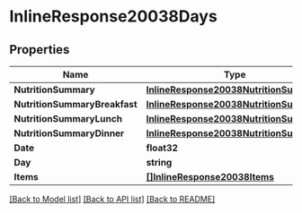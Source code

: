 # InlineResponse20038Days

## Properties

Name | Type | Description | Notes
------------ | ------------- | ------------- | -------------
**NutritionSummary** | [**InlineResponse20038NutritionSummary**](inline_response_200_38_nutritionSummary.md) |  | [optional] 
**NutritionSummaryBreakfast** | [**InlineResponse20038NutritionSummary**](inline_response_200_38_nutritionSummary.md) |  | [optional] 
**NutritionSummaryLunch** | [**InlineResponse20038NutritionSummary**](inline_response_200_38_nutritionSummary.md) |  | [optional] 
**NutritionSummaryDinner** | [**InlineResponse20038NutritionSummary**](inline_response_200_38_nutritionSummary.md) |  | [optional] 
**Date** | **float32** |  | 
**Day** | **string** |  | 
**Items** | [**[]InlineResponse20038Items**](inline_response_200_38_items.md) |  | [optional] 

[[Back to Model list]](../README.md#documentation-for-models) [[Back to API list]](../README.md#documentation-for-api-endpoints) [[Back to README]](../README.md)



